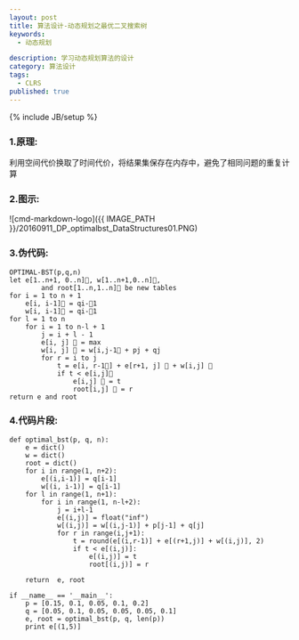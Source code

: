 ```yaml
---
layout: post
title: 算法设计-动态规划之最优二叉搜索树
keywords:
  - 动态规划

description: 学习动态规划算法的设计
category: 算法设计
tags:
  - CLRS
published: true
---
```

{% include JB/setup %}



<!--more-->
### 1.原理:
利用空间代价换取了时间代价，将结果集保存在内存中，避免了相同问题的重复计算

### 2.图示:
![cmd-markdown-logo]({{ IMAGE_PATH }}/20160911_DP_optimalbst_DataStructures01.PNG)


### 3.伪代码:
```
OPTIMAL-BST(p,q,n)
let e[1..n+1, 0..n], w[1..n+1,0..n],
        and root[1..n,1..n] be new tables
for i = 1 to n + 1
    e[i, i-1] = qi-1
    w[i, i-1] = qi-1
for l = 1 to n
    for i = 1 to n-l + 1
        j = i + l - 1
        e[i, j]  = max
        w[i, j]  = w[i,j-1 + pj + qj
        for r = i to j
            t = e[i, r-1] + e[r+1, j]  + w[i,j] 
            if t < e[i,j]
                e[i,j]  = t
                root[i,j]  = r
return e and root

``` 

### 4.代码片段:
```
def optimal_bst(p, q, n):
    e = dict()
    w = dict()
    root = dict()
    for i in range(1, n+2):
        e[(i,i-1)] = q[i-1]
        w[(i, i-1)] = q[i-1]
    for l in range(1, n+1):
        for i in range(1, n-l+2):
            j = i+l-1
            e[(i,j)] = float("inf")
            w[(i,j)] = w[(i,j-1)] + p[j-1] + q[j]
            for r in range(i,j+1):
                t = round(e[(i,r-1)] + e[(r+1,j)] + w[(i,j)], 2)
                if t < e[(i,j)]:
                    e[(i,j)] = t
                    root[(i,j)] = r

    return  e, root

if __name__ == '__main__':
    p = [0.15, 0.1, 0.05, 0.1, 0.2]
    q = [0.05, 0.1, 0.05, 0.05, 0.05, 0.1]
    e, root = optimal_bst(p, q, len(p))
    print e[(1,5)]

```
